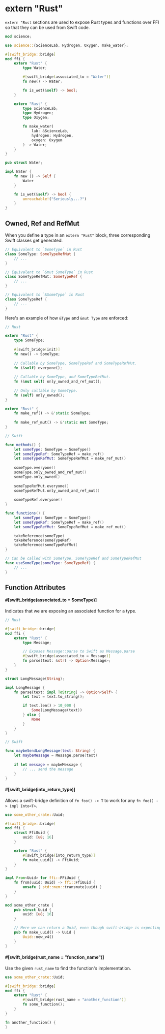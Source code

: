 # extern "Rust"

`extern "Rust` sections are used to expose Rust types and functions over FFI so that they can be used from Swift code.

```rust
mod science;

use science::{ScienceLab, Hydrogen, Oxygen, make_water};

#[swift_bridge::bridge]
mod ffi {
	extern "Rust" {
	    type Water;

        #[swift_bridge(associated_to = "Water")]
	    fn new() -> Water;

	    fn is_wet(&self) -> bool;
	}

	extern "Rust" {
	    type ScienceLab;
	    type Hydrogen;
	    type Oxygen;

	    fn make_water(
	        lab: &ScienceLab,
	        hydrogen: Hydrogen,
	        oxygen: Oxygen
	    ) -> Water;
	}
}

pub struct Water;

impl Water {
	fn new () -> Self {
	    Water
	}

	fn is_wet(&self) -> bool {
	    unreachable!("Seriously...?")
	}
}
```

## Owned, Ref and RefMut

When you define a type in an `extern "Rust"` block, three corresponding Swift classes get generated.

```swift
// Equivalent to `SomeType` in Rust
class SomeType: SomeTypeRefMut {
    // ...
}

// Equivalent to `&mut SomeType` in Rust
class SomeTypeRefMut: SomeTypeRef {
    // ... 
}

// Equivalent to `&SomeType` in Rust
class SomeTypeRef {
    // ... 
}
```

Here's an example of how `&Type` and `&mut Type` are enforced:

```rust
// Rust

extern "Rust" {
    type SomeType;
    
    #[swift_bridge(init)]
    fn new() -> SomeType;
    
    // Callable by SomeType, SomeTypeRef and SomeTypeRefMut.
    fn (&self) everyone();
    
    // Callable by SomeType, and SomeTypeRefMut.
    fn (&mut self) only_owned_and_ref_mut();
    
    // Only callable by SomeType.
    fn (self) only_owned();
}

extern "Rust" {    
    fn make_ref() -> &'static SomeType;
    
    fn make_ref_mut() -> &'static mut SomeType;
}
```

```swift
// Swift

func methods() {
    let someType: SomeType = SomeType()
    let someTypeRef: SomeTypeRef = make_ref()
    let someTypeRefMut: SomeTypeRefMut = make_ref_mut()
    
    someType.everyone()
    someType.only_owned_and_ref_mut()
    someType.only_owned()
    
    someTypeRefMut.everyone()
    someTypeRefMut.only_owned_and_ref_mut()
    
    someTypeRef.everyone()
}

func functions() {
    let someType: SomeType = SomeType()
    let someTypeRef: SomeTypeRef = make_ref()
    let someTypeRefMut: SomeTypeRefMut = make_ref_mut()

    takeReference(someType)
    takeReference(someTypeRef)
    takeReference(someTypeRefMut)
}

// Can be called with SomeType, SomeTypeRef and SomeTypeRefMut
func useSomeType(someType: SomeTypeRef) {
    // ...
}
```

## Function Attributes

#### #[swift_bridge(associated_to = SomeType)]

Indicates that we are exposing an associated function for a type.

```rust
// Rust

#[swift_bridge::bridge]
mod ffi {
    extern "Rust" {
        type Message;

        // Exposes Message::parse to Swift as Message.parse
        #[swift_bridge(associated_to = Message)]
        fn parse(text: &str) -> Option<Message>;
    }
}

struct LongMessage(String);

impl LongMessage {
    fn parse(text: impl ToString) -> Option<Self> {
        let text = text.to_string();

        if text.len() > 10_000 {
            Some(LongMessage(text))
        } else {
            None
        }
    }
}
```

```swift
// Swift

func maybeSendLongMessage(text: String) {
    let maybeMessage = Message.parse(text)
    
    if let message = maybeMessage {
        // ... send the message
    }
}
```

#### #[swift_bridge(into_return_type)]

Allows a swift-bridge definition of `fn foo() -> T` to work for any `fn foo() -> impl Into<T>`.

```rust
use some_other_crate::Uuid;

#[swift_bridge::bridge]
mod ffi {
	struct FfiUuid {
	    uuid: [u8; 16]
	}

    extern "Rust" {
        #[swift_bridge(into_return_type)]
        fn make_uuid() -> FfiUuid;
    }
}

impl From<Uuid> for ffi::FFiUuid {
	fn from(uuid: Uuid) -> ffi::FfiUuid {
	    unsafe { std::mem::transmute(uuid) }
	}
}

mod some_other_crate {
	pub struct Uuid {
	    uuid: [u8; 16]
	}

    // Here we can return a Uuid, even though swift-bridge is expecting an FfiUuid.
    pub fn make_uuid() -> Uuid {
        Uuid::new_v4()
    }
}
```

#### #[swift_bridge(rust_name = "function_name")]

Use the given `rust_name` to find the function's implementation.

```rust
use some_other_crate::Uuid;

#[swift_bridge::bridge]
mod ffi {
    extern "Rust" {
        #[swift_bridge(rust_name = "another_function")]
        fn some_function();
    }
}

fn another_function() {
}
```
